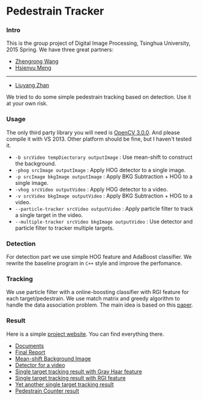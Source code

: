 # Pedestrain Tracker
### Intro
This is the group project of Digital Image Processing, Tsinghua University, 2015 Spring. We have three great partners:

- [Zhengrong Wang](https://zerowong.github.io/)
- [Hsienyu Meng](https://github.com/xianyuMeng)

----------

- [Liuyang Zhan](https://github.com/zhanlythu)

We tried to do some simple pedestrain tracking based on detection. Use it at your own risk.

### Usage
The only third party library you will need is [OpenCV 3.0.0](). And please compile it with VS 2013. Other platform should be fine, but I haven't tested it.

* `-b srcVideo tempDiectorary outputImage` : Use mean-shift to construct the background.
* `-phog srcImage outputImage` : Apply HOG detector to a single image.
* `-p srcImage bkgImage outputImage` : Apply BKG Subtraction + HOG to a single image.
* `-vhog srcVideo outputVideo` : Apply HOG detector to a video.
* `-v srcVideo bkgImage outputVideo` : Apply BKG Subtraction + HOG to a video.
* `--particle-tracker srcVideo outputVideo` : Apply particle filter to track a single target in the video.
* `--multiple-tracker srcVideo bkgImage outputVideo` : Use detector and particle filter to tracker multiple targets.
### Detection
For detection part we use simple HOG feature and AdaBoost classifier. We rewrite the baseline program in `C++` style and improve the perfomance.
### Tracking
We use particle filter with a online-boosting classifier with RGI feature for each target/pedestrain. We use match matrix and greedy algorithm to handle the data association problem. The main idea is based on this [paper]().
### Result
Here is a simple [project website](). You can find everything there.

* [Documents](https://zerowong.github.io/PedestrainTracker/docs/html/index.html)
* [Final Report](https://zerowong.github.io/PedestrainTracker/report/FinalReport.pdf)
* [Mean-shift Background Image](https://zerowong.github.io/PedestrainTracker/result/Background/S3MF1.jpg)
* [Detector for a video](https://zerowong.github.io/PedestrainTracker/result/VideoDetector/BKG_reconstructed_1.avi)
* [Single target tracking result with Gray Haar feature](https://zerowong.github.io/PedestrainTracker/results/ParticleFilterSingleTracker/singleTrackerTestGray01.avi)
* [Single target tracking result with RGI feature](https://zerowong.github.io/PedestrainTracker/results/ParticleFilterSingleTracker/singleTrackerTestRGI01.avi)
* [Yet another single target tracking result](https://zerowong.github.io/PedestrainTracker/results/ParticleFilterSingleTracker/S3MF1_single_tracker.avi)
* [Pedestrain Counter result]()
